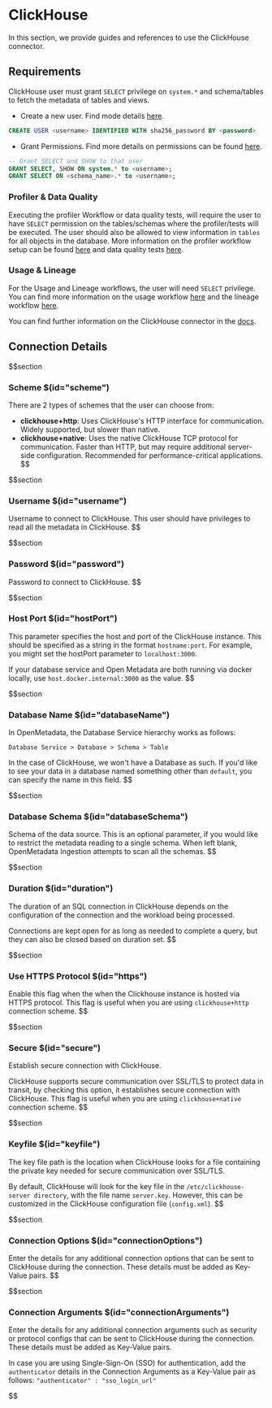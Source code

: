 # ClickHouse

In this section, we provide guides and references to use the ClickHouse connector.

## Requirements

ClickHouse user must grant `SELECT` privilege on `system.*` and schema/tables to fetch the metadata of tables and views.

* Create a new user. Find mode details [here](https://clickhouse.com/docs/en/sql-reference/statements/create/user).

```sql
CREATE USER <username> IDENTIFIED WITH sha256_password BY <password>
```

* Grant Permissions. Find more details on permissions can be found [here](https://clickhouse.com/docs/en/sql-reference/statements/grant).

```sql
-- Grant SELECT and SHOW to that user
GRANT SELECT, SHOW ON system.* to <username>;
GRANT SELECT ON <schema_name>.* to <username>;
```

### Profiler & Data Quality

Executing the profiler Workflow or data quality tests, will require the user to have `SELECT` permission on the tables/schemas where the profiler/tests will be executed. The user should also be allowed to view information in `tables` for all objects in the database. More information on the profiler workflow setup can be found [here](https://docs.open-metadata.org/connectors/ingestion/workflows/profiler) and data quality tests [here](https://docs.open-metadata.org/connectors/ingestion/workflows/data-quality).

### Usage & Lineage

For the Usage and Lineage workflows, the user will need `SELECT` privilege. You can find more information on the usage workflow [here](https://docs.open-metadata.org/connectors/ingestion/workflows/usage) and the lineage workflow [here](https://docs.open-metadata.org/connectors/ingestion/workflows/lineage).

You can find further information on the ClickHouse connector in the [docs](https://docs.open-metadata.org/connectors/database/clickhouse).

## Connection Details

$$section
### Scheme $(id="scheme")

There are 2 types of schemes that the user can choose from:

- **clickhouse+http**: Uses ClickHouse's HTTP interface for communication. Widely supported, but slower than native.
- **clickhouse+native**: Uses the native ClickHouse TCP protocol for communication. Faster than HTTP, but may require additional server-side configuration. Recommended for performance-critical applications.
$$

$$section
### Username $(id="username")

Username to connect to ClickHouse. This user should have privileges to read all the metadata in ClickHouse.
$$

$$section
### Password $(id="password")

Password to connect to ClickHouse.
$$

$$section
### Host Port $(id="hostPort")

This parameter specifies the host and port of the ClickHouse instance. This should be specified as a string in the format `hostname:port`. For example, you might set the hostPort parameter to `localhost:3000`.

If your database service and Open Metadata are both running via docker locally, use `host.docker.internal:3000` as the value.
$$

$$section
### Database Name $(id="databaseName")

In OpenMetadata, the Database Service hierarchy works as follows:
```
Database Service > Database > Schema > Table
```
In the case of ClickHouse, we won't have a Database as such. If you'd like to see your data in a database named something other than `default`, you can specify the name in this field.
$$

$$section
### Database Schema $(id="databaseSchema")

Schema of the data source. This is an optional parameter, if you would like to restrict the metadata reading to a single schema. When left blank, OpenMetadata Ingestion attempts to scan all the schemas.
$$

$$section
### Duration $(id="duration")

The duration of an SQL connection in ClickHouse depends on the configuration of the connection and the workload being processed.

Connections are kept open for as long as needed to complete a query, but they can also be closed based on duration set.
$$

$$section
### Use HTTPS Protocol $(id="https")

Enable this flag when the when the Clickhouse instance is hosted via HTTPS protocol. This flag is useful when you are using `clickhouse+http` connection scheme.
$$

$$section
### Secure $(id="secure")

Establish secure connection with ClickHouse.

ClickHouse supports secure communication over SSL/TLS to protect data in transit, by checking this option, it establishes secure connection with ClickHouse. This flag is useful when you are using `clickhouse+native` connection scheme.
$$

$$section
### Keyfile $(id="keyfile")

The key file path is the location when ClickHouse looks for a file containing the private key needed for secure communication over SSL/TLS.

By default, ClickHouse will look for the key file in the `/etc/clickhouse-server directory`, with the file name `server.key`. However, this can be customized in the ClickHouse configuration file (`config.xml`).
$$

$$section
### Connection Options $(id="connectionOptions")

Enter the details for any additional connection options that can be sent to ClickHouse during the connection. These details must be added as Key-Value pairs.
$$

$$section
### Connection Arguments $(id="connectionArguments")

Enter the details for any additional connection arguments such as security or protocol configs that can be sent to ClickHouse during the connection. These details must be added as Key-Value pairs.

In case you are using Single-Sign-On (SSO) for authentication, add the `authenticator` details in the Connection Arguments as a Key-Value pair as follows: `"authenticator" : "sso_login_url"`

$$
